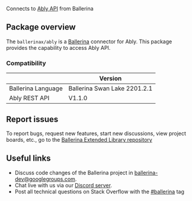 Connects to [Ably API](https://ably.com/documentation/rest-api) from Ballerina

## Package overview
The `ballerinax/ably` is a [Ballerina](https://ballerina.io/) connector for Ably.
This package provides the capability to access Ably API.

### Compatibility
|                               | Version                        |
|-------------------------------|--------------------------------|
| Ballerina Language            | Ballerina Swan Lake 2201.2.1     |
| Ably REST API                 | V1.1.0                         | 

## Report issues
To report bugs, request new features, start new discussions, view project boards, etc., go to the [Ballerina Extended Library repository](https://github.com/ballerina-platform/ballerina-extended-library)

## Useful links
- Discuss code changes of the Ballerina project in [ballerina-dev@googlegroups.com](mailto:ballerina-dev@googlegroups.com).
- Chat live with us via our [Discord server](https://discord.gg/ballerinalang).
- Post all technical questions on Stack Overflow with the [#ballerina](https://stackoverflow.com/questions/tagged/ballerina) tag
